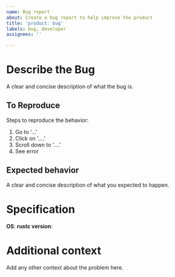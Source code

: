 ```yaml
---
name: Bug report
about: Create a bug report to help improve the product
title: 'product: bug'
labels: bug, developer
assignees: ''

---
```


# Describe the Bug
A clear and concise description of what the bug is.

## To Reproduce
Steps to reproduce the behavior:
1. Go to '...'
2. Click on '....'
3. Scroll down to '....'
4. See error

## Expected behavior
A clear and concise description of what you expected to happen.

# Specification
**OS**:
**rustc version**:

# Additional context
Add any other context about the problem here.
